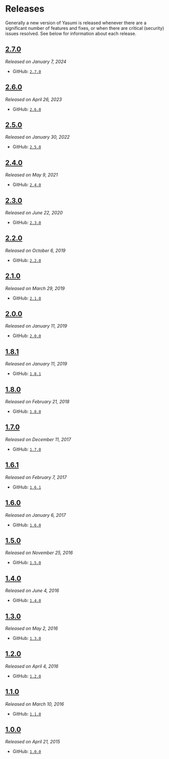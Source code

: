 # Releases

Generally a new version of Yasumi is released whenever there are a significant number of features and fixes, or when
there are critical (security) issues resolved. See below for information about each release.


## [2.7.0](./2.7.0.md)

_Released on January 7, 2024_

- GitHub: [`2.7.0`](https://github.com/azuyalabs/yasumi/releases/tag/2.7.0)


## [2.6.0](./2.6.0.md)

_Released on April 26, 2023_

- GitHub: [`2.6.0`](https://github.com/azuyalabs/yasumi/releases/tag/2.6.0)


## [2.5.0](./2.5.0.md)

_Released on January 30, 2022_

- GitHub: [`2.5.0`](https://github.com/azuyalabs/yasumi/releases/tag/2.5.0)


## [2.4.0](./2.4.0.md)

_Released on May 9, 2021_

- GitHub: [`2.4.0`](https://github.com/azuyalabs/yasumi/releases/tag/2.4.0)


## [2.3.0](./2.3.0.md)

_Released on June 22, 2020_

- GitHub: [`2.3.0`](https://github.com/azuyalabs/yasumi/releases/tag/2.3.0)


## [2.2.0](./2.2.0.md)

_Released on October 6, 2019_

- GitHub: [`2.2.0`](https://github.com/azuyalabs/yasumi/releases/tag/2.2.0)


## [2.1.0](./2.1.0.md)

_Released on March 29, 2019_

- GitHub: [`2.1.0`](https://github.com/azuyalabs/yasumi/releases/tag/2.1.0)


## [2.0.0](./2.0.0.md)

_Released on January 11, 2019_

- GitHub: [`2.0.0`](https://github.com/azuyalabs/yasumi/releases/tag/2.0.0)


## [1.8.1](./1.8.1.md)

_Released on January 11, 2019_

- GitHub: [`1.8.1`](https://github.com/azuyalabs/yasumi/releases/tag/1.8.1)


## [1.8.0](./1.8.0.md)

_Released on February 21, 2018_

- GitHub: [`1.8.0`](https://github.com/azuyalabs/yasumi/releases/tag/1.8.0)


## [1.7.0](./1.7.0.md)

_Released on December 11, 2017_

- GitHub: [`1.7.0`](https://github.com/azuyalabs/yasumi/releases/tag/1.7.0)


## [1.6.1](./1.6.1.md)

_Released on February 7, 2017_

- GitHub: [`1.6.1`](https://github.com/azuyalabs/yasumi/releases/tag/1.6.1)


## [1.6.0](./1.6.0.md)

_Released on January 6, 2017_

- GitHub: [`1.6.0`](https://github.com/azuyalabs/yasumi/releases/tag/1.6.0)


## [1.5.0](./1.5.0.md)

_Released on November 25, 2016_

- GitHub: [`1.5.0`](https://github.com/azuyalabs/yasumi/releases/tag/1.5.0)


## [1.4.0](./1.4.0.md)

_Released on June 4, 2016_

- GitHub: [`1.4.0`](https://github.com/azuyalabs/yasumi/releases/tag/1.4.0)


## [1.3.0](./1.3.0.md)

_Released on May 2, 2016_

- GitHub: [`1.3.0`](https://github.com/azuyalabs/yasumi/releases/tag/1.3.0)


## [1.2.0](./1.2.0.md)

_Released on April 4, 2016_

- GitHub: [`1.2.0`](https://github.com/azuyalabs/yasumi/releases/tag/1.2.0)


## [1.1.0](./1.1.0.md)

_Released on March 10, 2016_

- GitHub: [`1.1.0`](https://github.com/azuyalabs/yasumi/releases/tag/1.1.0)


## [1.0.0](./1.0.0.md)

_Released on April 21, 2015_

- GitHub: [`1.0.0`](https://github.com/azuyalabs/yasumi/releases/tag/1.0.0)

